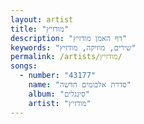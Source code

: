 ```yaml
---
layout: artist
title: "מודזיץ"
description: "דף האמן מודזיץ"
keywords: "שירים, מוזיקה, מודזיץ"
permalink: /artists/מודזיץ/
songs:
  - number: "43177"
    name: "סדרת אלבומים חדשה"
    album: "סינגלים"
    artist: "מודזיץ"
---
```

